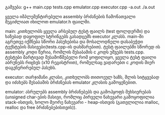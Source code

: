 გაშვება: g++ main.cpp tests.cpp emulator.cpp executor.cpp -a.out
         ./a.out

ყველა იმპლემენტირებული assembly ბრძანების ჩამონათვალი შეგიძლიათ იხილოთ emulator.h ფაილში.



main:
 კითხულობს ყველა არსებულ ტესტ ფაილს (test ფოლდერში) და ხაზებად დაყოფილ სტრინგებს გასადცემს executor კლასს. main-ში აგრეთვე იქმნება სწორი პასუხებისა და მოსალოდნელი დასაბეჭდი ტექსტების მასივები(tests.cpp-ის დახმარებით). ტესტ ფაილებში სწორედ ის assembly კოდი წერია, რომლის შესაბამის c კოდს უშვებს tests.cpp. ტესტები მარტივად შესამოწმებელი რომ ყოფილიყო, ყველა ტესტ ფაილი აბრუნებს რიცხვს (x10 რეგისტრით), რომელსაც ვადარებთ c კოდის მიერ დაგენერირებულ პასუხს.

executor:
 თარჯიმანი კლასი, კითხულობს თითოეულ ხაზს, შლის სიტყვებად და იძახებს შესაბამის ბრძანებას emulator კლასის გამოყენებით.

emulator:
 ასრულებს assembly ბრძანებებს და გამოჰყოფს მეხსიერებას (unsigned char-ების მასივი, რომლიც პირველი ნახევარი გამოყოფილია stack-ისთვის, ხოლო მეორე ნახევარი - heap-ისთვის (გათვლილია malloc, realloc და free ბრძანებებისთვის)).